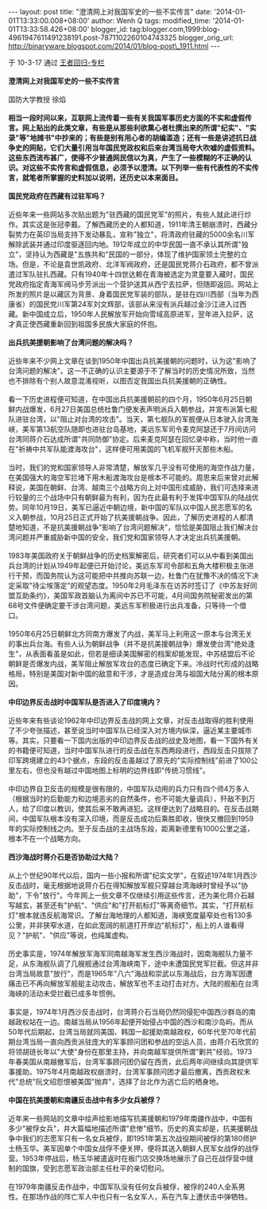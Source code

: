 --- layout: post title: "澄清网上对我国军史的一些不实传言" date:
'2014-01-01T13:33:00.008+08:00' author: Wenh Q tags: modified\_time:
'2014-01-01T13:33:58.426+08:00' blogger\_id:
tag:blogger.com,1999:blog-4961947611491238191.post-7871102260104743325
blogger\_orig\_url:
http://binaryware.blogspot.com/2014/01/blog-post\_1911.html ---
<div dir="ltr">

于 10-3-17 通过 [王者回归-专栏](http://blog.china.com/u/060604/863/)\
\
**澄清网上对我国军史的一些不实传言**\
\
国防大学教授 徐焰\
\
**相当一段时间以来，互联网上流传着一些有关我国军事历史方面的不实和虚假传言。网上贴出的此类文章，有些是从那些利欲熏心者杜撰出来的所谓"纪实"、"实录"等"地摊书"中抄来的；有些是别有用心者的胡编滥造；还有一些是讲述抗日战争史的网贴，它们大量引用当年国民党政权和后来台湾当局夸大吹嘘的虚假资料。这些东西流布甚广，使得不少普通网民信以为真，产生了一些模糊的不正确的认识。对这些不实传言和虚假信息，必须予以澄清。以下列举一些有代表性的不实传言，就笔者所掌握的史料加以说明，还历史以本来面目。**\
\
**国民党政府在西藏有过驻军吗？**\
\
近些年来一些网站多次贴出题为"驻西藏的国民党军"的照片，有些人就此进行炒作。其实这是张冠李戴。了解西藏历史的人都知道，1911年清王朝崩溃时，西藏分裂势力在英印当局支持下发动暴乱，宣称"独立"，将清政府驻藏的5000余名川军解除武装并通过印度驱逐回内地。1912年成立的中华民国一直不承认其所谓"独立"，坚持认为西藏是"五族共和"民国的一部分，体现了维护国家领土完整的立场。但是，不论是袁世凯政府、北洋军阀政府，还是国民党蒋介石政府，都不曾派遣过军队驻扎西藏。只有1940年十四世达赖在青海被选定为灵童要入藏时，国民党政府指定青海军阀马步芳派出一个营护送其从西宁去拉萨，但随即返回。网站上所发的照片是以藏区为背景、身着国民党军装的部队，是驻在四川西部（当年为西康省）的国民党川军第24军刘文辉部，该部从来没有派兵越过金沙江进入过西藏。新中国成立后，1950年人民解放军开始向雪域高原进军，翌年进入拉萨，这才真正使西藏重新回到祖国多民族大家庭的怀抱。\
\
**出兵抗美援朝影响了台湾问题的解决吗？**\
\
近些年来不少网上文章在谈到1950年中国出兵抗美援朝的问题时，认为这"影响了台湾问题的解决"。这一不正确的认识主要源于不了解当时的历史情况所致，当然也不排除有个别人故意混淆视听，以图否定我国出兵抗美援朝的正确性。\
\
看一下历史进程便可知道，在中国出兵抗美援朝前的四个月，1950年6月25日朝鲜内战爆发，6月27日美国总统杜鲁门便发表声明派兵入朝参战，并宣布派第七舰队进驻台湾，以"阻止对台湾的攻击"。当天，第七舰队的军舰便从日本驶入台湾海峡，美军第13航空队随即也进驻台岛基地，美远东军司令麦克阿瑟还于7月间访问台湾同蒋介石达成所谓"共同防御"协定。后来麦克阿瑟在回忆录中称，当时他一直在"祈祷中共军队能渡海攻台"，这样便可用美国的飞机军舰歼灭那些木船。\
\
当时，我们的党和国家领导人非常清楚，解放军几乎没有可使用的海空作战力量，在美国强大的海空军拦堵下用木船渡海攻台是根本不可能的。周恩来后来曾对此解释说，美国在朝鲜、台湾、越南三个战略方向上对中国形成威胁，我们可选择来进行较量的三个战场中只有朝鲜最为有利，因为在此最有利于发挥中国军队的陆战优势。同年10月19日，美军已逼近中朝边境，新中国的军队以中国人民志愿军的名义入朝参战，10月25日正式开始了抗美援朝战争。因此，了解历史进程的人都清楚地知道，不是抗美援朝战争"影响了台湾问题解决"，恰恰是美国阻止我们解决台湾问题并严重威胁新中国的安全，我们党和国家领导人才决定出兵抗美援朝。\
\
1983年美国政府关于朝鲜战争的历史档案解密后，研究者们可以从中看到美国出兵台湾的计划从1949年起便已开始讨论，美远东军司令部和五角大楼积极主张进行干预，而国务院认为这可能把中共推向苏联一边，杜鲁门在犹豫不决的情况下决定采取"待尘埃落定"的观望态度。1950年2月毛泽东在访苏时签订了《中苏友好同盟互助条约》，美国军政首脑认为离间中苏已不可能，4月间国务院秘密发出的第68号文件便确定要干涉台湾问题，美远东军积极进行出兵准备，只等待一个借口。\
\
1950年6月25日朝鲜北方同南方爆发了内战，美军马上利用这一原本与台湾无关的事出兵台海。有些人认为朝鲜战争（并不是抗美援朝战争）爆发使台湾"绝处逢生"，从表面看虽是如此，但若是细读美国解密的档案却能发现，中苏结盟后不论朝鲜是否爆发内战，美军阻止解放军攻台的态度已确定下来。冷战时代形成的战略格局，特别是美国对新中国的敌意和干涉，才是造成台湾与祖国大陆分离的根本原因。\
\
**中印边界反击战时中国军队是否进入了印度境内？**\
\
近些年来有些谈论1962年中印边界反击战的网上文章，对反击战取得的胜利使用了不少夸张描述，甚至说当时中国军队已经深入对方境内纵深，逼近某主要城市等。其实，只要看一下国内出版的中印边界反击战的战史及地图，看一下国外有关的书籍便可知道，当时中国军队进行的反击战在东西两段进行，西段反击只拔除了印军跨境建立的43个据点，东段的反击虽越过了原先的"实际控制线"前进了100公里左右，但也没有越过中国地图上标明的边界线即"传统习惯线"。\
\
中印边界自卫反击的规模是很有限的，中国军队动用的兵力只有四个师4万多人（根据当时的后勤能力和边境恶劣的自然条件，也不可能大量调兵），歼敌不到万人，给了印度以教训，使其后来不敢再进犯。这样便达到了战略目的。在反击战期间，中国军队根本没有深入印境，而是反击成功后乘胜即收，很快又撤回到1959年的实际控制线之内。至于反击战的主战场东段，距离新德里有1000公里之遥，根本不在一个战略方向。\
\
**西沙海战时蒋介石是否协助过大陆？**\
\
从上个世纪90年代以后，国内一些小报和所谓"纪实文学"，在叙述1974年1月西沙反击战时，毫无根据地说蒋介石在得知解放军舰只穿越台湾海峡时曾经予以"协助"，下令"放行"。今年网上一些文章不仅继续引用这些传言，还为美化蒋介石越写越玄，甚至还有"护航"、"供应"和"打开航标灯"等离奇细节。其实，"打开航标灯"根本就违反航海常识。了解台海地理的人都知道，海峡宽度最窄处也有130多公里，并非狭窄水道，在如此宽阔的航道打开岸边"航标灯"，船上的人谁看得见？"护航"、"供应"等说，也纯属虚构。\
\
历史事实是，1974年解放军海军同南越海军发生西沙海战时，因南海舰队力量不足，从东海舰队调了几艘舰通过台湾海峡南下，途中未遭国民党军拦截。但这并非台湾当局故意"放行"，而是1965年"八六"海战和崇武以东海战后，台方海军因遭痛击已不再向解放军舰艇主动攻击，解放军也不主动打击对方。大陆的舰船在台湾海峡的活动未受拦截已成多年惯例。\
\
事实是，1974年1月西沙反击战时，台湾蒋介石当局仍然同侵犯中国西沙群岛的南越政权站在一边。南越当局从1956年起便开始侵占中国的西沙和南沙岛屿。而从50年代后期起，台湾当局就同美国、韩国一起援助南越政权，60年代至70年代前期台湾当局一直向西贡派驻庞大的军事顾问团和参战的空运人员，由蒋介石欣赏的将领胡琏长年以"大使"身份在那里主持，并向南越军提供所谓"剿共"经验。1973年春美国从南越撤军后，台湾军事顾问团仍留在西贡，此后两年间继续向其提供军事援助。1975年4月南越政权崩溃时，台湾军事顾问团才最后撤离，西贡政权末代"总统"阮文绍怨恨被美国"抛弃"，选择了台北作为逃亡后的栖身地。\
\
**中国在抗美援朝和南疆反击战中有多少女兵被俘？**\
\
近年来一些网站的文章中绘声绘影地描写抗美援朝和1979年南疆作战中，中国有多少"被俘女兵"，并大篇幅地描述所谓"悲惨"细节。历史的真实却是，抗美援朝战争中我们的志愿军只有一名女兵被俘，即1951年第五次战役期间被俘的第180师护士杨玉华。美军因单个中国女战俘不便关押，便将其送入朝鲜人民军女战俘的战俘营。1953年停战后，杨玉华被遣返时在板门店交换场地展示了自己在战俘营中缝制的国旗，受到志愿军政治部主任杜平的亲切慰问。\
\
在1979年南疆反击作战中，中国军队没有任何女兵被俘，被俘的240人全系男性。在那场作战的阵亡军人中也只有一名女军人，系在汽车上遭伏击中弹牺牲。

</div>
